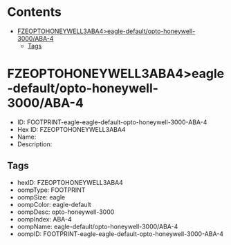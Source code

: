 



Contents
========

* [FZEOPTOHONEYWELL3ABA4>eagle-default/opto-honeywell-3000/ABA-4](#fzeoptohoneywell3aba4eagle-defaultopto-honeywell-3000aba-4)
	* [Tags](#tags)

# FZEOPTOHONEYWELL3ABA4>eagle-default/opto-honeywell-3000/ABA-4

- ID: FOOTPRINT-eagle-eagle-default-opto-honeywell-3000-ABA-4
- Hex ID: FZEOPTOHONEYWELL3ABA4
- Name: 
- Description: 

## Tags

- hexID: FZEOPTOHONEYWELL3ABA4
- oompType: FOOTPRINT
- oompSize: eagle
- oompColor: eagle-default
- oompDesc: opto-honeywell-3000
- oompIndex: ABA-4
- oompName: eagle-default/opto-honeywell-3000/ABA-4
- oompID: FOOTPRINT-eagle-eagle-default-opto-honeywell-3000-ABA-4
